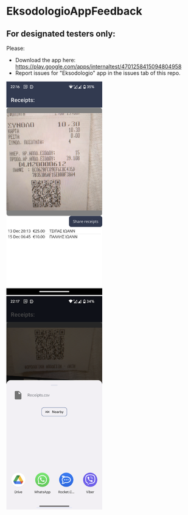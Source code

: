 # EksodologioAppFeedback

## For designated testers only: 
Please:
- Download the app here: https://play.google.com/apps/internaltest/4701258415094804958
- Report issues for "Eksodologio" app in the issues tab of this repo.

<img src="https://github.com/idimou/EksodologioAppFeedback/blob/main/Screenshot_20221221-221623.png" width="50%" height="50%">
<img src="https://github.com/idimou/EksodologioAppFeedback/blob/main/Screenshot_20221221-221707.png" width="50%" height="50%">

